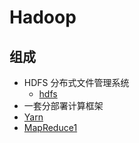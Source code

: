 # Hadoop

## 组成

- HDFS 分布式文件管理系统
  - [hdfs](hdfs/hdfs.md)
- 一套分部署计算框架
 - [Yarn](yarn/yarn.md)
 - [MapReduce1](yarn/mapreduce1.md)
